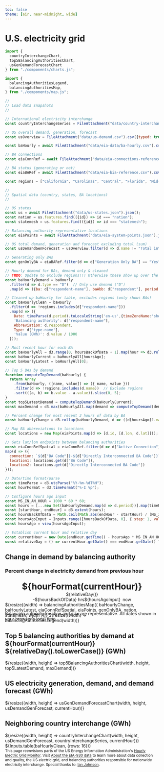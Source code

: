 ```yaml
---
toc: false
theme: [air, near-midnight, wide]
---
```


# U.S. electricity grid

```js
import {
  countryInterchangeChart,
  top5BalancingAuthoritiesChart,
  usGenDemandForecastChart
} from "./components/charts.js";

import {
  balancingAuthoritiesLegend,
  balancingAuthoritiesMap,
} from "./components/map.js";
```

```js
//
// Load data snapshots
//

// International electricity interchange
const countryInterchangeSeries = FileAttachment("data/country-interchange.csv").csv({typed: true});

// US overall demand, generation, forecast
const usOverview = FileAttachment("data/us-demand.csv").csv({typed: true});

const baHourly = await FileAttachment("data/eia-data/ba-hourly.csv").csv({typed: true});

// BA connections
const eiaConnRef = await FileAttachment("data/eia-connections-reference.csv").csv({typed: true});

// BA status (generating or not)
const eiaBARef = await FileAttachment("data/eia-bia-reference.csv").csv({typed: true});

const regions = ["California", "Carolinas", "Central", "Florida", "Mid-Atlantic", "Midwest", "New England", "New York", "Northwest", "Southeast", "Southwest", "Tennessee", "Texas", "United States Lower 48"];
```

```js
//
// Spatial data (country, states, BA locations)
//

// US states
const us = await FileAttachment("data/us-states.json").json();
const nation = us.features.find(({id}) => id === "nation");
const statemesh = us.features.find(({id}) => id === "statemesh");

// Balancing authority representative locations
const eiaPoints = await FileAttachment("data/eia-system-points.json").json().then(d => d[0].data);
```

```js
// US total demand, generation and forecast excluding total (sum)
const usDemandGenForecast = usOverview.filter(d => d.name != "Total interchange");
```

```js
// Generating only BAs
const genOnlyBA = eiaBARef.filter(d => d["Generation Only BA"] == "Yes").map(d => d["BA Code"]);
```

```js
// Hourly demand for BAs, demand only & cleaned
// TODO: Update to exclude regions!!! Otherwise these show up over the BAs
const baHourlyDemand = baHourly
  .filter(d => d.type == "D")  // Only use demand ("D")
  .map(d => ({ba: d["respondent-name"], baAbb: d["respondent"], period: d.period, 'type-name': d["type-name"], value: d.value}));
```

```js
// Cleaned up baHourly for table, excludes regions (only shows BAs)
const baHourlyClean = baHourly
  .filter(d => !regions.includes(d["respondent-name"]))
  .map(d => ({
    Date: timeParse(d.period).toLocaleString('en-us',{timeZoneName:'short'}),
    'Balancing authority': d["respondent-name"],
    Abbreviation: d.respondent,
    Type: d['type-name'],
    'Value (GWh)': d.value / 1000
  }));
```

```js
// Most recent hour for each BA
const baHourlyAll = d3.range(0, hoursBackOfData + 1).map(hour => d3.rollup(baHourlyDemand, d => d[hour]?.value, d => d["ba"]));
const baHourlyCurrent = baHourlyAll[hoursAgo];
const baHourlyLatest = baHourlyAll[0];
```

```js
// Top 5 BAs by demand
function computeTopDemand(baHourly) {
  return Array
    .from(baHourly, ([name, value]) => ({ name, value }))
    .filter(d => !regions.includes(d.name))  // Exclude regions
    .sort(((a, b) => b.value - a.value)).slice(0, 5);
}
const top5LatestDemand = computeTopDemand(baHourlyCurrent);
const maxDemand = d3.max(baHourlyAll.map(demand => computeTopDemand(demand)[0].value));
```

```js
// Percent change for most recent 2 hours of data by BA
const baHourlyChange = d3.rollup(baHourlyDemand, d => ((d[hoursAgo]?.value - d[hoursAgo + 1]?.value) / d[hoursAgo]?.value) * 100, d => d["ba"] );
```

```js
// Map BA abbreviations to locations
const locations = new Map(eiaPoints.map(d => [d.id, [d.lon, d.lat]]));
```

```js
// Gets lat/lon endpoints between balancing authorities
const eiaConnRefSpatial = eiaConnRef.filter(d => d["Active Connection"] == "Yes").
map(d => ({
  connection: `${d["BA Code"]}-${d["Directly Interconnected BA Code"]}`,
  location1: locations.get(d["BA Code"]),
  location2: locations.get(d["Directly Interconnected BA Code"])
}));
```

```js
// Date/time format/parse
const timeParse = d3.utcParse("%Y-%m-%dT%H");
const hourFormat = d3.timeFormat("%-I %p");

// Configure hours ago input
const MS_IN_AN_HOUR = 1000 * 60 * 60;
const hours = [...new Set(baHourlyDemand.map(d => d.period))].map(timeParse);
const [startHour, endHour] = d3.extent(hours);
const hoursBackOfData = Math.ceil(Math.abs(endHour - startHour) / (MS_IN_AN_HOUR)) - 1;
const hoursAgoInput = Inputs.range([hoursBackOfData, 0], { step: 1, value: 0, width: 150 });
const hoursAgo = view(hoursAgoInput);
```

```js
// Establish current hour and relative day
const currentHour = new Date(endHour.getTime() - hoursAgo * MS_IN_AN_HOUR);
const relativeDay = () => currentHour.getDate() === endHour.getDate() ? "Today" : "Yesterday";
```

<style>

.card-footer {
  position: absolute;
  bottom: 5px;
  font: 12px var(--sans-serif);
  color: var(--theme-foreground-faint);
}

</style>

<div class="grid grid-cols-4" style="grid-auto-rows: 190px;">
  <div class="card grid-colspan-2 grid-rowspan-3" style="position: relative;">
    <h2>Change in demand by balancing authority</h2>
    <h3>Percent change in electricity demand from previous hour</h3>
    <div>
      <div style="display: flex; flex-direction: column; align-items: center; max-width: 620px;">
        <h1 style="margin-bottom: 0; margin-top: 8px;">${hourFormat(currentHour)}</h1>
        <div>${relativeDay()}</div>
        <div style="display: flex; align-items: center;">
          <style>input[type="number"] { display: none; }</style>
          <div>-${hoursBackOfData} hrs</div>
          ${hoursAgoInput}
          <div style="padding-left: 0.5em;">now</div>
        </div>
      </div>
      ${resize((width) => balancingAuthoritiesMap({
        baHourlyChange,
        baHourlyLatest,
        eiaConnRefSpatial,
        eiaPoints,
        genOnlyBA,
        nation,
        statemesh,
        width
      }))}
      ${resize((width) => balancingAuthoritiesLegend(width))}
    </div>
    <footer class="card-footer">
      Balancing authority location and size are representative. All dates shown in your browser’s local time.
    </footer>
  </div>
  <div class="card grid-colspan-2 grid-rowspan-1">
    <h2>Top 5 balancing authorities by demand at ${hourFormat(currentHour)} ${relativeDay().toLowerCase()} (GWh)</h2>
    ${resize((width, height) => top5BalancingAuthoritiesChart(width, height, top5LatestDemand, maxDemand))}
  </div>
  <div class="card grid-colspan-2 grid-rowspan-1">
    <h2>US electricity generation, demand, and demand forecast (GWh)</h2>
    ${resize((width, height) => usGenDemandForecastChart(width, height, usDemandGenForecast, currentHour))}
  </div>
  <div class="card grid-colspan-2 grid-rowspan-1">
    <h2>Neighboring country interchange (GWh)</h2>
    ${resize((width, height) => countryInterchangeChart(width, height, usDemandGenForecast, countryInterchangeSeries, currentHour))}
  </div>
</div>

<div class="card" style="padding: 0;">
  <div style="border-radius: 12px; overflow: hidden;">
    ${Inputs.table(baHourlyClean, {rows: 16})}
  </div>
</div>

<div class="note" style="font-size: 12px;">This page reenvisions parts of the US Energy Information Administration's <a href="https://www.eia.gov/electricity/gridmonitor/dashboard/electric_overview/US48/US48">Hourly Electric Grid Monitor</a>. Visit <a href="https://www.eia.gov/electricity/gridmonitor/about">About the EIA-930 data</a> to learn more about data collection and quality, the US electric grid, and balancing authorities responsible for nationwide electricity interchange. Special thanks to: <a href="https://observablehq.com/@enjalot">Ian Johnson</a>.
